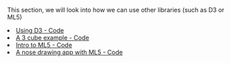 This section, we will look into how we can use other libraries (such as D3 or ML5)
 <li>
    <a href="https://github.com/MathuraMG/IMA-Low-Res-Connections-Lab/tree/master/Week_11%7CClient_Side_Libraries/D3"
        target="_blank">
        Using D3 - Code
    </a>
</li>
<li>
    <a href="https://github.com/MathuraMG/IMA-Low-Res-Connections-Lab/tree/master/Week_11%7CClient_Side_Libraries/Three_Cube_Example"
        target="_blank">
        A 3 cube example - Code
    </a>
</li>
<li>
    <a href="https://github.com/MathuraMG/IMA-Low-Res-Connections-Lab/tree/master/Week_11%7CClient_Side_Libraries/ML5_Hello_World"
        target="_blank">
        Intro to ML5 - Code
    </a>
</li>  
<li>
    <a href="https://editor.p5js.org/pclusers/sketches/C5Hmq4b9b"
        target="_blank">
        A nose drawing app with ML5 - Code
    </a>
</li>
